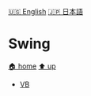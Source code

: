 ﻿[🇺🇸 English](README.md)
[🇯🇵 日本語](README.jp.md)

# Swing

[🏠 home](/README.md)
[⬆️ up](../README.md)

- [VB](VB/README.md)
